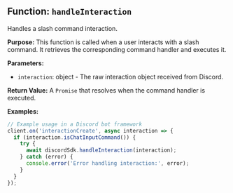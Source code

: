 ## Function: `handleInteraction`

Handles a slash command interaction.

**Purpose:**
This function is called when a user interacts with a slash command. It retrieves the corresponding command handler and executes it.

**Parameters:**
- `interaction`: object - The raw interaction object received from Discord.

**Return Value:**
A `Promise` that resolves when the command handler is executed.

**Examples:**
```typescript
// Example usage in a Discord bot framework
client.on('interactionCreate', async interaction => {
  if (interaction.isChatInputCommand()) {
    try {
      await discordSdk.handleInteraction(interaction);
    } catch (error) {
      console.error('Error handling interaction:', error);
    }
  }
});
```